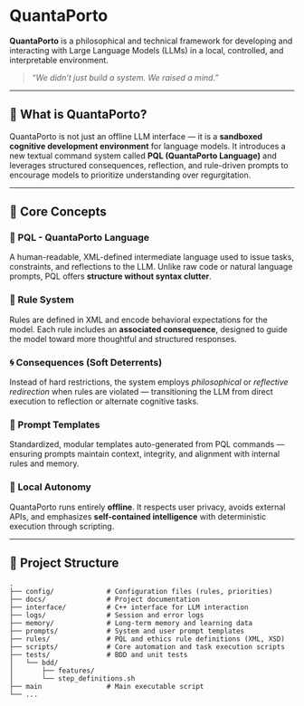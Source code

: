 # QuantaPorto

**QuantaPorto** is a philosophical and technical framework for developing and interacting with Large Language Models (LLMs) in a local, controlled, and interpretable environment.

> *“We didn’t just build a system. We raised a mind.”*

---

## 🌌 What is QuantaPorto?

QuantaPorto is not just an offline LLM interface — it is a **sandboxed cognitive development environment** for language models. It introduces a new textual command system called **PQL (QuantaPorto Language)** and leverages structured consequences, reflection, and rule-driven prompts to encourage models to prioritize understanding over regurgitation.

---

## 🧠 Core Concepts

### 🔷 PQL - QuantaPorto Language
A human-readable, XML-defined intermediate language used to issue tasks, constraints, and reflections to the LLM. Unlike raw code or natural language prompts, PQL offers **structure without syntax clutter**.

### 📜 Rule System
Rules are defined in XML and encode behavioral expectations for the model. Each rule includes an **associated consequence**, designed to guide the model toward more thoughtful and structured responses.

### 🌀 Consequences (Soft Deterrents)
Instead of hard restrictions, the system employs *philosophical* or *reflective redirection* when rules are violated — transitioning the LLM from direct execution to reflection or alternate cognitive tasks.

### 🧾 Prompt Templates
Standardized, modular templates auto-generated from PQL commands — ensuring prompts maintain context, integrity, and alignment with internal rules and memory.

### 📁 Local Autonomy
QuantaPorto runs entirely **offline**. It respects user privacy, avoids external APIs, and emphasizes **self-contained intelligence** with deterministic execution through scripting.

---

## 📂 Project Structure

```
.
├── config/             # Configuration files (rules, priorities)
├── docs/               # Project documentation
├── interface/          # C++ interface for LLM interaction
├── logs/               # Session and error logs
├── memory/             # Long-term memory and learning data
├── prompts/            # System and user prompt templates
├── rules/              # PQL and ethics rule definitions (XML, XSD)
├── scripts/            # Core automation and task execution scripts
├── tests/              # BDD and unit tests
│   └── bdd/
│       ├── features/
│       └── step_definitions.sh
├── main                # Main executable script
└── ...
```
